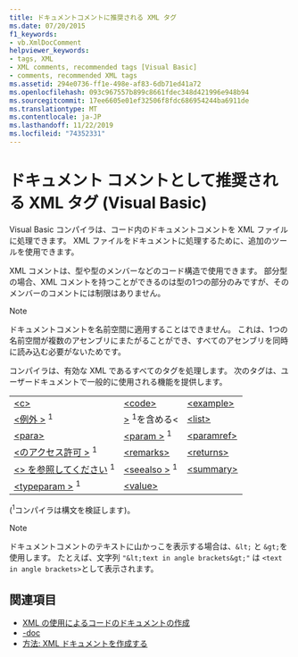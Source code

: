 ```yaml
---
title: ドキュメントコメントに推奨される XML タグ
ms.date: 07/20/2015
f1_keywords:
- vb.XmlDocComment
helpviewer_keywords:
- tags, XML
- XML comments, recommended tags [Visual Basic]
- comments, recommended XML tags
ms.assetid: 294e0736-ff1e-498e-af83-6db71ed41a72
ms.openlocfilehash: 093c967557b899c8661fdec348d421996e948b94
ms.sourcegitcommit: 17ee6605e01ef32506f8fdc686954244ba6911de
ms.translationtype: MT
ms.contentlocale: ja-JP
ms.lasthandoff: 11/22/2019
ms.locfileid: "74352331"
---
```

# <a name="recommended-xml-tags-for-documentation-comments-visual-basic"></a>ドキュメント コメントとして推奨される XML タグ (Visual Basic)
Visual Basic コンパイラは、コード内のドキュメントコメントを XML ファイルに処理できます。 XML ファイルをドキュメントに処理するために、追加のツールを使用できます。  
  
 XML コメントは、型や型のメンバーなどのコード構造で使用できます。 部分型の場合、XML コメントを持つことができるのは型の1つの部分のみですが、そのメンバーのコメントには制限はありません。  
  
> [!NOTE]
> ドキュメントコメントを名前空間に適用することはできません。 これは、1つの名前空間が複数のアセンブリにまたがることができ、すべてのアセンブリを同時に読み込む必要がないためです。  
  
 コンパイラは、有効な XML であるすべてのタグを処理します。 次のタグは、ユーザードキュメントで一般的に使用される機能を提供します。  
  
||||  
|---|---|---|  
|[\<c>](../../../visual-basic/language-reference/xmldoc/c.md)|[\<code>](../../../visual-basic/language-reference/xmldoc/code.md)|[\<example>](../../../visual-basic/language-reference/xmldoc/example.md)|  
|[\<例外 >](../../../visual-basic/language-reference/xmldoc/exception.md) <sup>1</sup>|[>](../../../visual-basic/language-reference/xmldoc/include.md) <sup>1</sup>を含める\<|[\<list>](../../../visual-basic/language-reference/xmldoc/list.md)|  
|[\<para>](../../../visual-basic/language-reference/xmldoc/para.md)|[\<param >](../../../visual-basic/language-reference/xmldoc/param.md) <sup>1</sup>|[\<paramref>](../../../visual-basic/language-reference/xmldoc/paramref.md)|  
|[\<のアクセス許可 >](../../../visual-basic/language-reference/xmldoc/permission.md) <sup>1</sup>|[\<remarks>](../../../visual-basic/language-reference/xmldoc/remarks.md)|[\<returns>](../../../visual-basic/language-reference/xmldoc/returns.md)|  
|[\<> を参照してください](../../../visual-basic/language-reference/xmldoc/see.md) <sup>1</sup>|[\<seealso >](../../../visual-basic/language-reference/xmldoc/seealso.md) <sup>1</sup>|[\<summary>](../../../visual-basic/language-reference/xmldoc/summary.md)|  
|[\<typeparam >](../../../visual-basic/language-reference/xmldoc/typeparam.md) <sup>1</sup>|[\<value>](../../../visual-basic/language-reference/xmldoc/value.md)||  
  
 (<sup>1</sup>コンパイラは構文を検証します)。  
  
> [!NOTE]
> ドキュメントコメントのテキストに山かっこを表示する場合は、`&lt;` と `&gt;`を使用します。 たとえば、文字列 `"&lt;text in angle brackets&gt;"` は `<text in angle brackets>`として表示されます。  
  
## <a name="see-also"></a>関連項目

- [XML の使用によるコードのドキュメントの作成](../../../visual-basic/programming-guide/program-structure/documenting-your-code-with-xml.md)
- [-doc](../../../visual-basic/reference/command-line-compiler/doc.md)
- [方法: XML ドキュメントを作成する](../../../visual-basic/programming-guide/program-structure/how-to-create-xml-documentation.md)
